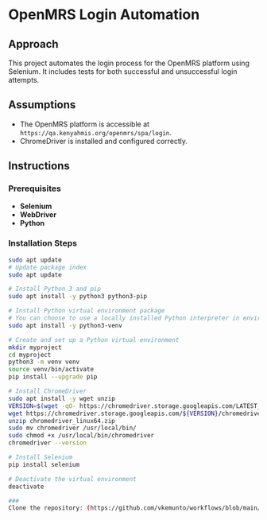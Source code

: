 # OpenMRS Login Automation

## Approach
This project automates the login process for the OpenMRS platform using Selenium. It includes tests for both successful and unsuccessful login attempts.

## Assumptions
- The OpenMRS platform is accessible at `https://qa.kenyahmis.org/openmrs/spa/login`.
- ChromeDriver is installed and configured correctly.

## Instructions

### Prerequisites

- **Selenium**
- **WebDriver**
- **Python**

### Installation Steps

```bash
sudo apt update
# Update package index
sudo apt update

# Install Python 3 and pip
sudo apt install -y python3 python3-pip

# Install Python virtual environment package
# You can choose to use a locally installed Python interpreter in environments like Visual Studio, Anaconda, or others.
sudo apt install -y python3-venv

# Create and set up a Python virtual environment
mkdir myproject
cd myproject
python3 -m venv venv
source venv/bin/activate
pip install --upgrade pip

# Install ChromeDriver
sudo apt install -y wget unzip
VERSION=$(wget -qO- https://chromedriver.storage.googleapis.com/LATEST_RELEASE)
wget https://chromedriver.storage.googleapis.com/${VERSION}/chromedriver_linux64.zip
unzip chromedriver_linux64.zip
sudo mv chromedriver /usr/local/bin/
sudo chmod +x /usr/local/bin/chromedriver
chromedriver --version

# Install Selenium
pip install selenium

# Deactivate the virtual environment
deactivate

###
Clone the repository: (https://github.com/vkemunto/workflows/blob/main/interview.py)




